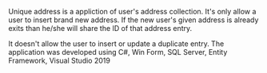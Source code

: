 Unique address is a appliction of user's address collection.
It's only allow a user to insert brand new address. 
If the new user's given address is already exits than he/she will share the ID of that address entry.

It doesn't allow the user to insert or update a duplicate entry.  The application was developed using C#, Win Form, SQL Server, Entity Framework, Visual Studio 2019

